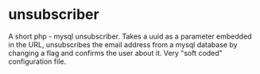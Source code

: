 unsubscriber
============

A short php - mysql unsubscriber. Takes a uuid as a parameter embedded in the URL, unsubscribes the email address from a mysql database by changing a flag and confirms the user about it. Very "soft coded" configuration file.